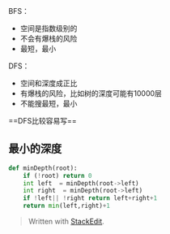 BFS：
 - 空间是指数级别的
 - 不会有爆栈的风险
 - 最短，最小

DFS：
- 空间和深度成正比
- 有爆栈的风险，比如树的深度可能有10000层
- 不能搜最短，最小

==DFS比较容易写==

## 最小的深度
```py
def minDepth(root):
	if (!root) return 0
	int left  = minDepth(root->left)
	int right  = minDepth(root->left)
	if !left|| !right return left+right+1
	return min(left,right)+1
```
> Written with [StackEdit](https://stackedit.io/).
<!--stackedit_data:
eyJoaXN0b3J5IjpbLTE3MzIzOTg2OTZdfQ==
-->